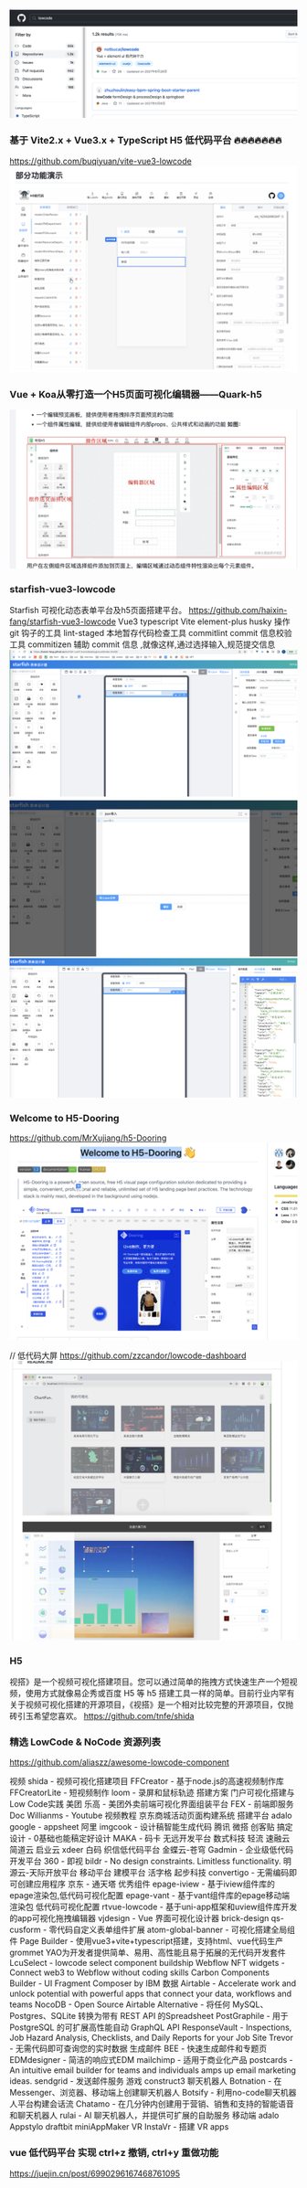 ![图 7](../../images/852ef56150d9192036a5c02158a60a2139415187a4a32dba663b34e957254ddc.png)  



### 基于 Vite2.x + Vue3.x + TypeScript H5 低代码平台 🔥🔥🔥🔥🔥🔥🔥
https://github.com/buqiyuan/vite-vue3-lowcode
![图 1](../../images/87f1610e8dc9c791c3204eaed1a865f1422cfdd9a20cd781f0c128d77500e38d.png)  


### Vue + Koa从零打造一个H5页面可视化编辑器——Quark-h5
![图 2](../../images/4e2eb35c0fe4f3fd73b774399c3369c0bdd928936c7e82a71663cae14f91b266.png)  



### starfish-vue3-lowcode
Starfish 可视化动态表单平台及h5页面搭建平台。
https://github.com/haixin-fang/starfish-vue3-lowcode
Vue3
typescript
Vite
element-plus
husky 操作 git 钩子的工具
lint-staged 本地暂存代码检查工具
commitlint commit 信息校验工具
commitizen 辅助 commit 信息 ,就像这样,通过选择输入,规范提交信息
![图 3](../../images/9cbf1ef95fbc4ecdf6d92f350a09f38b73761404b89cfd003d2a413d78180441.png)  
![图 4](../../images/f07c075eedf9e33597f3292a43eff56b6d75e634eda9b99850696d571717ea2b.png)  
![图 5](../../images/4d613207fd4d31e8a51420514dca2611db767a715efe9eda9cd155113cc8f746.png)  




### Welcome to H5-Dooring
https://github.com/MrXujiang/h5-Dooring
![图 6](../../images/b4d8f9612991ee0e9848828aed854ed9da2dd71c72ba379029b8b497380982dc.png) 


// 低代码大屏
https://github.com/zzcandor/lowcode-dashboard
![图 8](../../images/0fcba4e47874f9da31ecd96d2c0dc5721be7162669a0234d743ea8ca7d7a059d.png)  





### H5
视搭》是一个视频可视化搭建项目。您可以通过简单的拖拽方式快速生产一个短视频，使用方式就像易企秀或百度 H5 等 h5 搭建工具一样的简单。目前行业内罕有关于视频可视化搭建的开源项目，《视搭》是一个相对比较完整的开源项目，仅抛砖引玉希望您喜欢。
https://github.com/tnfe/shida


###  精选 LowCode & NoCode 资源列表
https://github.com/aliaszz/awesome-lowcode-component

视频
shida - 视频可视化搭建项目
FFCreator - 基于node.js的高速视频制作库
FFCreatorLite - 短视频制作
loom - 录屏和鼠标轨迹
搭建方案
门户可视化搭建与Low Code实践
美团 乐高 - 美团外卖前端可视化界面组装平台
FEX - 前端即服务
Doc Willianms - Youtube 视频教程
京东商城活动页面构建系统
搭建平台
adalo
google - appsheet
阿里 imgcook - 设计稿智能生成代码
腾讯 微搭
创客贴
搞定设计 - 0基础也能稿定好设计
MAKA - 码卡
无远开发平台
数式科技
轻流
速融云
简道云
启业云
xdeer
白码
织信低代码平台
金蝶云-苍穹
Gadmin - 企业级低代码开发平台
360 - 即视
bildr - No design constraints. Limitless functionality.
明源云-天际开放平台
移动平台
建模平台
活字格
起步科技
convertigo - 无需编码即可创建应用程序
京东 - 通天塔
优秀组件
epage-iview - 基于iview组件库的epage渲染包,低代码可视化配置
epage-vant - 基于vant组件库的epage移动端渲染包 低代码可视化配置
rtvue-lowcode - 基于uni-app框架和uview组件库开发的app可视化拖拽编辑器
vjdesign - Vue 界面可视化设计器
brick-design
qs-cusform - 零代码自定义表单组件扩展
atom-global-banner - 可视化搭建全局组件
Page Builder - 使用vue3+vite+typescript搭建，支持html、vue代码生产
grommet
YAO为开发者提供简单、易用、高性能且易于拓展的无代码开发套件
LcuSelect - lowcode select component
buildship
Webflow NFT widgets - Connect web3 to Webflow without coding skills
Carbon Components Builder - UI Fragment Composer by IBM
数据
Airtable - Accelerate work and unlock potential with powerful apps that connect your data, workflows and teams
NocoDB - Open Source Airtable Alternative - 将任何 MySQL、Postgres、SQLite 转换为带有 REST API 的Spreadsheet
PostGraphile - 用于 PostgreSQL 的可扩展高性能自动 GraphQL API
ResponseVault - Inspections, Job Hazard Analysis, Checklists, and Daily Reports for your Job Site
Trevor - 无需代码即可查询您的实时数据
生成邮件
BEE - 快速生成邮件和专题页
EDMdesigner - 简洁的响应式EDM
mailchimp - 适用于商业化产品
postcards - An intuitive email builder for teams and individuals amps up email marketing ideas.
sendgrid - 发送邮件服务
游戏
construct3
聊天机器人
Botnation - 在 Messenger、浏览器、移动端上创建聊天机器人
Botsify - 利用no-code聊天机器人平台构建会话流
Chatamo - 在几分钟内创建用于营销、销售和支持的智能语音和聊天机器人
rulai - AI 聊天机器人，并提供可扩展的自助服务
移动端
adalo
Appstylo
draftbit
miniAppMaker
VR
InstaVr - 搭建 VR apps

### vue 低代码平台 实现 ctrl+z 撤销, ctrl+y 重做功能
https://juejin.cn/post/6990296167468761095